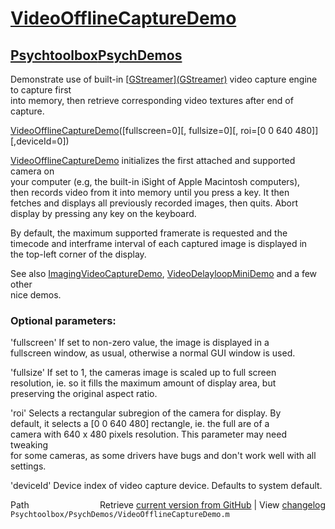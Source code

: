 # [VideoOfflineCaptureDemo](VideoOfflineCaptureDemo)
## [Psychtoolbox](Psychtoolbox)[PsychDemos](PsychDemos)

Demonstrate use of built-in [[GStreamer](GStreamer)][(GStreamer)]((GStreamer)) video capture engine to capture first  
into memory, then retrieve corresponding video textures after end of capture.  
  
[VideoOfflineCaptureDemo](VideoOfflineCaptureDemo)([fullscreen=0][, fullsize=0][, roi=[0 0 640 480]][,deviceId=0])  
  
[VideoOfflineCaptureDemo](VideoOfflineCaptureDemo) initializes the first attached and supported camera on  
your computer (e.g, the built-in iSight of Apple Macintosh computers),  
then records video from it into memory until you press a key. It then  
fetches and displays all previously recorded images, then quits. Abort  
display by pressing any key on the keyboard.  
  
By default, the maximum supported framerate is requested and the  
timecode and interframe interval of each captured image is displayed in  
the top-left corner of the display.  
  
See also [ImagingVideoCaptureDemo](ImagingVideoCaptureDemo), [VideoDelayloopMiniDemo](VideoDelayloopMiniDemo) and a few other  
nice demos.  
  
### Optional parameters:  
  
'fullscreen' If set to non-zero value, the image is displayed in a  
fullscreen window, as usual, otherwise a normal GUI window is used.  
  
'fullsize' If set to 1, the cameras image is scaled up to full screen  
resolution, ie. so it fills the maximum amount of display area, but  
preserving the original aspect ratio.  
  
'roi' Selects a rectangular subregion of the camera for display. By  
default, it selects a [0 0 640 480] rectangle, ie. the full are of a  
camera with 640 x 480 pixels resolution. This parameter may need tweaking  
for some cameras, as some drivers have bugs and don't work well with all  
settings.  
  
'deviceId' Device index of video capture device. Defaults to system default.  
  




<div class="code_header" style="text-align:right;">
  <span style="float:left;">Path&nbsp;&nbsp;</span> <span class="counter">Retrieve <a href=
  "https://raw.github.com/Psychtoolbox-3/Psychtoolbox-3/beta/Psychtoolbox/PsychDemos/VideoOfflineCaptureDemo.m">current version from GitHub</a> | View <a href=
  "https://github.com/Psychtoolbox-3/Psychtoolbox-3/commits/beta/Psychtoolbox/PsychDemos/VideoOfflineCaptureDemo.m">changelog</a></span>
</div>
<div class="code">
  <code>Psychtoolbox/PsychDemos/VideoOfflineCaptureDemo.m</code>
</div>

